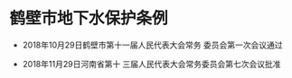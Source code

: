 # 鹤壁市地下水保护条例

- 2018年10月29日鹤壁市第十一届人民代表大会常务
  委员会第一次会议通过

- 2018年11月29日河南省第十
  三届人民代表大会常务委员会第七次会议批准

<!-- INFO END -->

